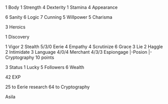1 Body
1 Strength
4 Dexterity
1 Stamina
4 Appearance

6 Sanity
6 Logic
7 Cunning
5 Willpower
5 Charisma

3 Heroics

1 Discovery

1 Vigor
2 Stealth
5/3/0 Eerie
4 Empathy
4 Scrutinize
6 Grace
3 Lie
2 Haggle
2 Intimidate
3 Language
4/0/4 Merchant
4/3/3 Espiongage
|-Posion
|-Cryptography
10 points

3 Status
1 Lucky
5 Followers
6 Wealth

42 EXP

25 to Eerie research
64 to Cryptography

Asila	